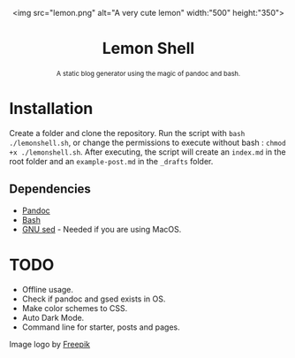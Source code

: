 <div align="center">

<img src="lemon.png" alt="A very cute lemon" width:"500" height:"350">

# Lemon Shell
<small>A static blog generator using the magic of pandoc and bash.</small>

</div>





# Installation

Create a folder and clone the repository. Run the script with `bash ./lemonshell.sh`, or change the permissions to execute without bash : `chmod +x ./lemonshell.sh`. After executing, the script will create an `index.md` in the root folder and an `example-post.md` in the `_drafts` folder.

## Dependencies
- [Pandoc](https://pandoc.org/installing.html)
- [Bash](https://www.gnu.org/software/bash/)
- [GNU sed](https://www.gnu.org/software/sed/) - Needed if you are using MacOS.

# TODO
- Offline usage.
- Check if pandoc and gsed exists in OS.
- Make color schemes to CSS.
- Auto Dark Mode.
- Command line for starter, posts and pages.

Image logo by [Freepik](https://www.flaticon.com/authors/freepik)